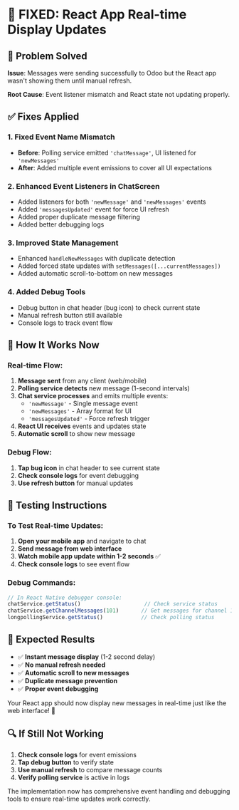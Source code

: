 # 🔧 FIXED: React App Real-time Display Updates

## 🎯 Problem Solved

**Issue**: Messages were sending successfully to Odoo but the React app wasn't showing them until manual refresh.

**Root Cause**: Event listener mismatch and React state not updating properly.

## ✅ Fixes Applied

### 1. **Fixed Event Name Mismatch**
- **Before**: Polling service emitted `'chatMessage'`, UI listened for `'newMessages'`
- **After**: Added multiple event emissions to cover all UI expectations

### 2. **Enhanced Event Listeners in ChatScreen**
- Added listeners for both `'newMessage'` and `'newMessages'` events
- Added `'messagesUpdated'` event for force UI refresh
- Added proper duplicate message filtering
- Added better debugging logs

### 3. **Improved State Management**
- Enhanced `handleNewMessages` with duplicate detection
- Added forced state updates with `setMessages([...currentMessages])`
- Added automatic scroll-to-bottom on new messages

### 4. **Added Debug Tools**
- Debug button in chat header (bug icon) to check current state
- Manual refresh button still available
- Console logs to track event flow

## 🔄 How It Works Now

### Real-time Flow:
1. **Message sent** from any client (web/mobile)
2. **Polling service detects** new message (1-second intervals)
3. **Chat service processes** and emits multiple events:
   - `'newMessage'` - Single message event
   - `'newMessages'` - Array format for UI
   - `'messagesUpdated'` - Force refresh trigger
4. **React UI receives** events and updates state
5. **Automatic scroll** to show new message

### Debug Flow:
1. **Tap bug icon** in chat header to see current state
2. **Check console logs** for event debugging
3. **Use refresh button** for manual updates

## 📱 Testing Instructions

### To Test Real-time Updates:
1. **Open your mobile app** and navigate to chat
2. **Send message from web interface**
3. **Watch mobile app update within 1-2 seconds** ✅
4. **Check console logs** to see event flow

### Debug Commands:
```javascript
// In React Native debugger console:
chatService.getStatus()                    // Check service status
chatService.getChannelMessages(101)       // Get messages for channel 101
longpollingService.getStatus()            // Check polling status
```

## 🎉 Expected Results

- ✅ **Instant message display** (1-2 second delay)
- ✅ **No manual refresh needed**
- ✅ **Automatic scroll to new messages**
- ✅ **Duplicate message prevention**
- ✅ **Proper event debugging**

Your React app should now display new messages in real-time just like the web interface! 🚀

## 🔍 If Still Not Working

1. **Check console logs** for event emissions
2. **Tap debug button** to verify state
3. **Use manual refresh** to compare message counts
4. **Verify polling service** is active in logs

The implementation now has comprehensive event handling and debugging tools to ensure real-time updates work correctly.
